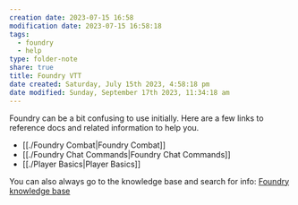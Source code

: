 ```yaml
---
creation date: 2023-07-15 16:58
modification date: 2023-07-15 16:58:18
tags:
  - foundry
  - help
type: folder-note 
share: true
title: Foundry VTT
date created: Saturday, July 15th 2023, 4:58:18 pm
date modified: Sunday, September 17th 2023, 11:34:18 am
---
```


Foundry can be a bit confusing to use initially. Here are a few links to reference docs and related information to help you. 

- [[./Foundry Combat|Foundry Combat]]
- [[./Foundry Chat Commands|Foundry Chat Commands]]
- [[./Player Basics|Player Basics]]


You can also always go to the knowledge base and search for info: [Foundry knowledge base](https://foundryvtt.com/kb)